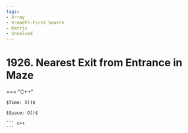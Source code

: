 ```yaml
---
tags:
- Array
- Breadth-First Search
- Matrix
- Unsolved
---
```



# 1926. Nearest Exit from Entrance in Maze

=== "C++"

    $Time: O()$

    $Space: O()$

    ``` c++
    ```